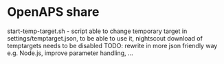  # OpenAPS share 

start-temp-target.sh - script able to change temporary target in settings/temptarget.json, to be able to use it, nightscout download of temptargets needs to be disabled
TODO: rewrite in more json friendly way e.g. Node.js, improve parameter handling, ...
